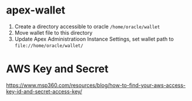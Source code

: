 # apex-wallet

<ol>
  <li>Create a directory accessible to oracle
    <code>/home/oracle/wallet</code>
  </li>
  <li>
   Move wallet file to this directory
  </li>
  <li>Update Apex Administratioon Instance Settings, set wallet path to <code>file://home/oracle/wallet/</code>
</ol>
  

# AWS Key and Secret

https://www.msp360.com/resources/blog/how-to-find-your-aws-access-key-id-and-secret-access-key/
